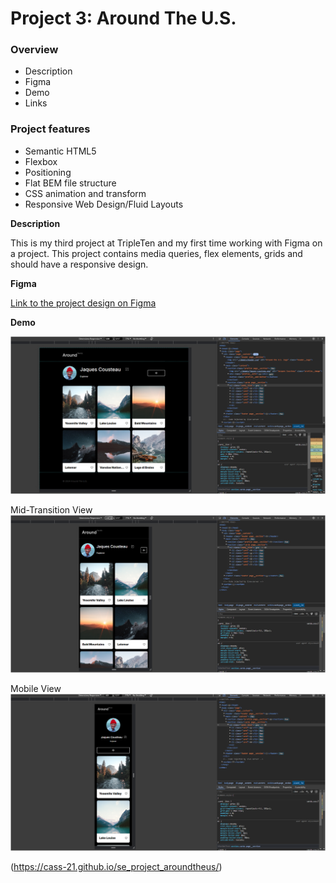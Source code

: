 # Project 3: Around The U.S.

### Overview
* Description
* Figma
* Demo
* Links

### Project features
- Semantic HTML5
- Flexbox
- Positioning
- Flat BEM file structure
- CSS animation and transform
- Responsive Web Design/Fluid Layouts

**Description**

This is my third project at TripleTen and my first time working with Figma on a project. This project contains media queries, flex elements, grids and should have a responsive design.

**Figma**

[Link to the project design on Figma](https://www.figma.com/design/Es8zZP3ARGH9JGcw60i3OD/Sprint-3_-Around-the-US?node-id=0-1&t=KbTGmJXZs3idUKdP-0)

**Demo**

![Full Page View](./images/demo/Full%20screen.png)

Mid-Transition View
![Mid Page View](./images/demo/Mid%20Transition.png)

Mobile View
![Mobile View](./images/demo/Mobile%20View.png)

(https://cass-21.github.io/se_project_aroundtheus/)

